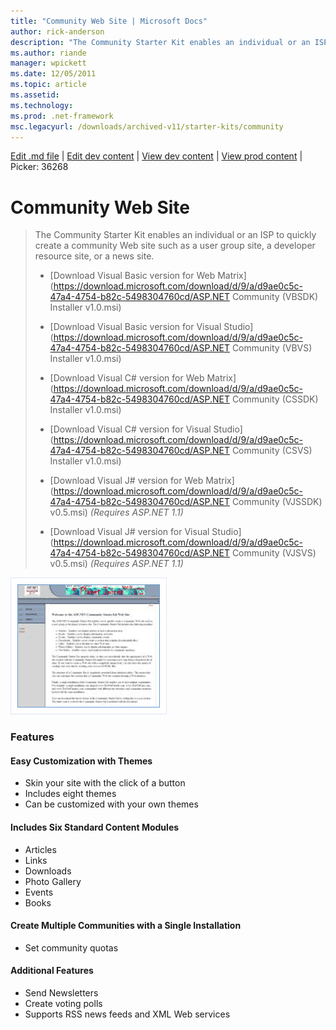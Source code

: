 ```yaml
---
title: "Community Web Site | Microsoft Docs"
author: rick-anderson
description: "The Community Starter Kit enables an individual or an ISP to quickly create a community Web site such as a user group site, a developer resource site, or a n..."
ms.author: riande
manager: wpickett
ms.date: 12/05/2011
ms.topic: article
ms.assetid: 
ms.technology: 
ms.prod: .net-framework
msc.legacyurl: /downloads/archived-v11/starter-kits/community
---
```

[Edit .md file](C:\Projects\msc\dev\Msc.Www\Web.ASP\App_Data\github\downloads\archived-v11\starter-kits\community.md) | [Edit dev content](http://www.aspdev.net/umbraco#/content/content/edit/36268) | [View dev content](http://docs.aspdev.net/tutorials/downloads/archived-v11/starter-kits/community.html) | [View prod content](http://www.asp.net/downloads/archived-v11/starter-kits/community) | Picker: 36268

Community Web Site
====================
> The Community Starter Kit enables an individual or an ISP to quickly create a community Web site such as a user group site, a developer resource site, or a news site.
> 
> - [Download Visual Basic version for Web Matrix](https://download.microsoft.com/download/d/9/a/d9ae0c5c-47a4-4754-b82c-5498304760cd/ASP.NET Community (VBSDK) Installer v1.0.msi)
> - [Download Visual Basic version for Visual Studio](https://download.microsoft.com/download/d/9/a/d9ae0c5c-47a4-4754-b82c-5498304760cd/ASP.NET Community (VBVS) Installer v1.0.msi)
> 
> - [Download Visual C# version for Web Matrix](https://download.microsoft.com/download/d/9/a/d9ae0c5c-47a4-4754-b82c-5498304760cd/ASP.NET Community (CSSDK) Installer v1.0.msi)
> - [Download Visual C# version for Visual Studio](https://download.microsoft.com/download/d/9/a/d9ae0c5c-47a4-4754-b82c-5498304760cd/ASP.NET Community (CSVS) Installer v1.0.msi)
> 
> - [Download Visual J# version for Web Matrix](https://download.microsoft.com/download/d/9/a/d9ae0c5c-47a4-4754-b82c-5498304760cd/ASP.NET Community (VJSSDK) v0.5.msi) *(Requires ASP.NET 1.1)*
> - [Download Visual J# version for Visual Studio](https://download.microsoft.com/download/d/9/a/d9ae0c5c-47a4-4754-b82c-5498304760cd/ASP.NET Community (VJSVS) v0.5.msi) *(Requires ASP.NET 1.1)*


![Community Web Site](community/_static/image1.png)


### Features

#### Easy Customization with Themes

- Skin your site with the click of a button
- Includes eight themes
- Can be customized with your own themes

#### Includes Six Standard Content Modules

- Articles
- Links
- Downloads
- Photo Gallery
- Events
- Books

#### Create Multiple Communities with a Single Installation

- Set community quotas

#### Additional Features

- Send Newsletters
- Create voting polls
- Supports RSS news feeds and XML Web services